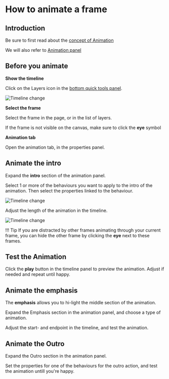 # How to animate a frame

## Introduction

Be sure to first read about the [concept of Animation](/GraFx_studio/concept/animation/)

We will also refer to [Animation panel](/GraFx_studio/animation/)

## Before you animate

**Show the timeline**

Click on the Layers icon in the [bottom quick tools panel](/GraFx_studio/bottomquicktools/).

![Timeline change](https://chilipublishdocs.imgix.net/GraFx_studio/how_to/timeline4.png)

**Select the frame**

Select the frame in the page, or in the list of layers.

If the frame is not visible on the canvas, make sure to click the **eye** symbol

**Animation tab**

Open the animation tab, in the properties panel.

## Animate the intro

Expand the **intro** section of the animation panel.

Select 1 or more of the behaviours you want to apply to the intro of the animation. Then select the properties linked to the behaviour.

![Timeline change](https://chilipublishdocs.imgix.net/GraFx_studio/how_to/proppanel.gif)

Adjust the length of the animation in the timeline.

![Timeline change](https://chilipublishdocs.imgix.net/GraFx_studio/how_to/intro_outro_resize.gif
)

!!! Tip
	If you are distracted by other frames animating through your current frame, you can hide the other frame by clicking the **eye** next to these frames.

## Test the Animation

Click the **play** button in the timeline panel to preview the animation. Adjust if needed and repeat until happy.

## Animate the emphasis

The **emphasis** allows you to hi-light the middle section of the animation.

Expand the Emphasis section in the animation panel, and choose a type of animation.

Adjust the start- and endpoint in the timeline, and test the animation.

## Animate the Outro

Expand the Outro section in the animation panel.

Set the properties for one of the behaviours for the outro action, and test the animation untill you're happy.